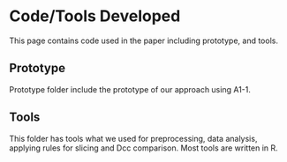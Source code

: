 # Code/Tools Developed 

This page contains code used in the paper including prototype, and tools.

## Prototype

Prototype folder include the prototype of our approach using A1-1.   

## Tools

This folder has tools what we used for preprocessing, data analysis, applying rules for slicing and Dcc comparison.
Most tools are written in R.